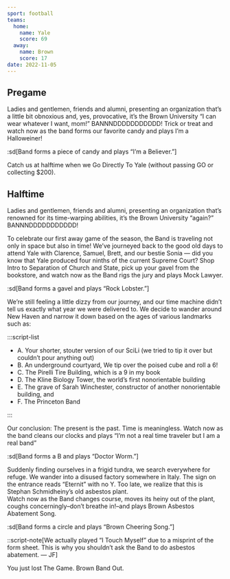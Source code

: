 ```yaml
---
sport: football
teams:
  home:
    name: Yale
    score: 69
  away:
    name: Brown
    score: 17
date: 2022-11-05
---
```


## Pregame

Ladies and gentlemen, friends and alumni, presenting an organization that’s a little bit obnoxious and, yes, provocative, it’s the Brown University “I can wear whatever I want, mom!” BANNNDDDDDDDDDDD! Trick or treat and watch now as the band forms our favorite candy and plays I’m a Halloweiner!

:sd[Band forms a piece of candy and plays “I’m a Believer.”]

Catch us at halftime when we Go Directly To Yale (without passing GO or collecting $200).

## Halftime

Ladies and gentlemen, friends and alumni, presenting an organization that’s renowned for its time-warping abilities, it’s the Brown University “again?” BANNNDDDDDDDDDDD!

To celebrate our first away game of the season, the Band is traveling not only in space but also in time! We’ve journeyed back to the good old days to attend Yale with Clarence, Samuel, Brett, and our bestie Sonia — did you know that Yale produced four ninths of the current Supreme Court? Shop Intro to Separation of Church and State, pick up your gavel from the bookstore, and watch now as the Band rigs the jury and plays Mock Lawyer.

:sd[Band forms a gavel and plays “Rock Lobster.”]

We’re still feeling a little dizzy from our journey, and our time machine didn’t tell us exactly what year we were delivered to. We decide to wander around New Haven and narrow it down based on the ages of various landmarks such as:

:::script-list

- A. Your shorter, stouter version of our SciLi (we tried to tip it over but couldn’t pour anything out)
- B. An underground courtyard, We tip over the poised cube and roll a 6!
- C. The Pirelli Tire Building, which is a 9 in my book
- D. The Kline Biology Tower, the world’s first nonorientable building
- E. The grave of Sarah Winchester, constructor of another nonorientable building, and
- F. The Princeton Band

:::

Our conclusion: The present is the past. Time is meaningless. Watch now as the band cleans our clocks and plays “I’m not a real time traveler but I am a real band”

:sd[Band forms a B and plays “Doctor Worm.”]

Suddenly finding ourselves in a frigid tundra, we search everywhere for refuge. We wander into a disused factory somewhere in Italy. The sign on the entrance reads “Eternit” with no Y. Too late, we realize that this is Stephan Schmidheiny’s old asbestos plant.\
Watch now as the Band changes course, moves its heiny out of the plant, coughs concerningly–don’t breathe in!–and plays Brown Asbestos Abatement Song.

:sd[Band forms a circle and plays “Brown Cheering Song.”]

::script-note[We actually played “I Touch Myself” due to a misprint of the form sheet. This is why you shouldn’t ask the Band to do asbestos abatement. — JF]

You just lost The Game​​. Brown Band Out.

